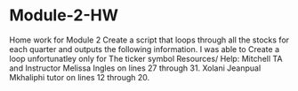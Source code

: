 # Module-2-HW
Home work for Module 2
Create a script that loops through all the stocks for each quarter and outputs the following information.
I was able to Create a loop unfortunatley only for The ticker symbol 
Resources/ Help: 
  Mitchell TA and Instructor Melissa Ingles on lines 27 through 31. 
  Xolani Jeanpual Mkhaliphi tutor on lines 12 through 20.
